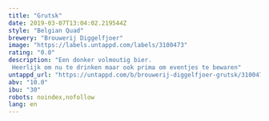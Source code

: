```yaml
---
title: "Grutsk"
date: 2019-03-07T13:04:02.219544Z
style: "Belgian Quad"
brewery: "Brouwerij Diggelfjoer"
image: "https://labels.untappd.com/labels/3100473"
rating: "0.0"
description: "Een donker volmoutig bier. Heerlijk om nu te drinken maar ook prima om eventjes te bewaren"
untappd_url: "https://untappd.com/b/brouwerij-diggelfjoer-grutsk/3100473"
abv: "10.0"
ibu: "30"
robots: noindex,nofollow
lang: en
---
```


